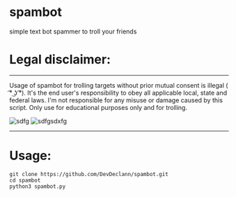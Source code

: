 # spambot
simple text bot spammer to troll your friends 

<h1>Legal disclaimer:</h1>
<hr>

Usage of spambot for trolling targets without prior mutual consent is illegal ( ͡° ͜ʖ ͡°). It's the end user's responsibility to obey all applicable local, state and federal laws. I'm not responsible for any misuse or damage caused by this script. Only use for educational purposes only and for trolling.


![sdfg](https://user-images.githubusercontent.com/62638427/109288385-ab04c000-7889-11eb-8f39-3bfdd5339a81.jpg)
![sdfgsdxfg](https://user-images.githubusercontent.com/62638427/109288399-adffb080-7889-11eb-8d64-f361d233bcda.jpg)
<hr>

<h1>Usage:</h1>
<pre><code>git clone https://github.com/DevDeclann/spambot.git
cd spambot
python3 spambot.py
</code></pre>

